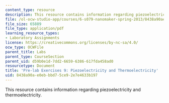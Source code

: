 ```yaml
---
content_type: resource
description: This resource contains information regarding piezoelectricity and thermoelectricity.
file: /ol-ocw-studio-app/courses/6-s079-nanomaker-spring-2013/8438a90ae0ebbbd75ce92e7e4633b197_MIT6_S079S13_prelab09.pdf
file_size: 65889
file_type: application/pdf
learning_resource_types:
- Laboratory Assignments
license: https://creativecommons.org/licenses/by-nc-sa/4.0/
ocw_type: OCWFile
parent_title: Labs
parent_type: CourseSection
parent_uid: d59b0e1d-7dd2-6659-6386-617fda458ad0
resourcetype: Document
title: 'Pre-lab Exercises 9: Piezoelectricity and Thermoelectricity'
uid: 8438a90a-e0eb-bbd7-5ce9-2e7e4633b197
---
```

This resource contains information regarding piezoelectricity and thermoelectricity.